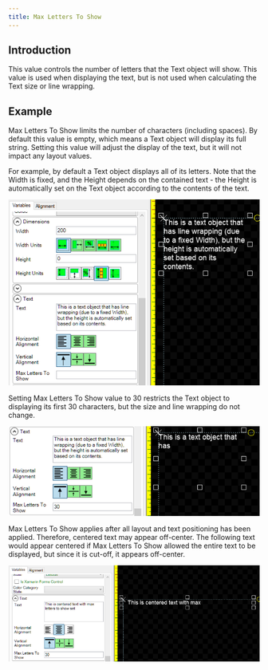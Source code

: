 ```yaml
---
title: Max Letters To Show
---
```



## Introduction

This value controls the number of letters that the Text object will show. This value is used when displaying the text, but is not used when calculating the Text size or line wrapping. 

## Example

Max Letters To Show limits the number of characters (including spaces). By default this value is empty, which means a Text object will display its full string. Setting this value will adjust the display of the text, but it will not impact any layout values.

For example, by default a Text object displays all of its letters. Note that the Width is fixed, and the Height depends on the contained text - the Height is automatically set on the Text object according to the contents of the text.

![](NoMaxLettersToShow.png)

Setting Max Letters To Show value to 30 restricts the Text object to displaying its first 30 characters, but the size and line wrapping do not change.

![](MaxLettersToShow30.png)

Max Letters To Show applies after all layout and text positioning has been applied. Therefore, centered text may appear off-center. The following text would appear centered if Max Letters To Show allowed the entire text to be displayed, but since it is cut-off, it appears off-center.

![](MaxLettersToShowCentered.png)